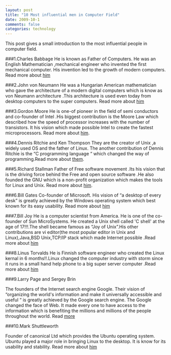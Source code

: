 ```yaml
---           
layout: post
title: "10 Most influential men in Computer Field"
date: 2009-10-1
comments: false
categories: technology
---
```

This post gives a small introduction to the most influential people in computer field.

###1.Charles Babbage 
He is known as Father of Computers. He was an English Mathematician ,mechanical engineer who invented the first mechanical computer. His invention led to the growth of modern computers. Read more about [him](http://en.wikipedia.org/wiki/Charles_Babbage)

###2.John von Neumann 
He was a Hungarian American mathematician who gave the architecture of a modern digital computers which is know as von Neumann architecture .This architecture is used even today from desktop computers to the super computers. Read more about [him](http://en.wikipedia.org/wiki/John_von_Neumann)

###3.Gordon Moore 
He is one-of pioneer in the field of semi conductors and co-founder of Intel .His biggest contribution is the Moore Law which described how the speed of processor increases with the number of transistors. It his vision which made possible Intel to create the fastest microprocessors. Read more about [him](http://en.wikipedia.org/wiki/Gordon_Moore).

###4.Dennis Ritchie and Ken Thompson 
They are the creator of Unix ,a widely used OS and the father of Linux. The another contribution of Dennis Ritchie is the “C programming language “ which changed the way of programming.Read more about [them](http://en.wikipedia.org/wiki/Dennis_Ritchie).

###5.Richard Stallman 
Father of Free software movement .Its his vision that is the driving force behind the Free and open source software .He also founded the GNU which is a non-profit organization which makes the tools for Linux and Unix. Read more about [him](http://en.wikipedia.org/wiki/Richard_Stallman).

###6.Bill Gates 
Co-founder of Microsoft. His vision of “a desktop of every desk” is greatly achieved by the Windows operating system which best known for its easy usability. Read more about [him](http://en.wikipedia.org/wiki/Bill_Gates)

###7.Bill Joy 
He is a computer scientist from America. He is one of the co-founder of Sun MicroSystems. He created a Unix shell called 'C shell' at the age of 17!!!.The shell became famous as “Joy of Unix”.His other contributions are vi editor(the most popular editor in Unix and Linux),Java,BSD Unix,TCP/IP stack which made Internet possible .Read more about [him](http://en.wikipedia.org/wiki/Bill_Joy)

###8.Linus Torvalds 
He is Finnish software engineer who created the Linux kernal in 6 months!!.Linux changed the computer industry with storm since it runs in a small hand help phone to a big super server computer .Read more about [him](http://en.wikipedia.org/wiki/Linus_Torvalds)

###9.Larry Page and Sergey Brin 

The founders of the Internet search engine Google. Their vision of “organizing the world's information and make it universally accessible and useful “ is greatly achieved by the Google search engine.
The Google changed the face of Web. It made every one to have access to the information which is benefiting the millions and millions of the people throughout the world. Read [more](http://en.wikipedia.org/wiki/Google)

###10.Mark Shuttleworth 

Founder of canonical Ltd which provides the Ubuntu operating system. Ubuntu played a major role in bringing Linux to the desktop. It is know for its usability and stability. Read more about [him](http://en.wikipedia.org/wiki/Mark_Shuttleworth)











